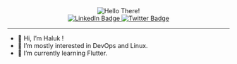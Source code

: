 <div id="greeter" align="center">
  <img src="https://media4.giphy.com/media/Nx0rz3jtxtEre/giphy.gif?cid=ecf05e477wsvj8w2n7gpvjdn8owu52h7xcjnsjx1jmo97btd&rid=giphy.gif&ct=g" alt="Hello There!"/>
</div>

<div id="badges" align="center">
  <a href="https://www.linkedin.com/in/haluk-muhsin-karako%C3%A7-b742a3201/">
    <img src="https://img.shields.io/badge/LinkedIn-blue?style=for-the-badge&logo=linkedin&logoColor=white" alt="LinkedIn Badge"/>
  </a>
  
  <a href="https://twitter.com/karakoc49">
    <img src="https://img.shields.io/badge/Twitter-blue?style=for-the-badge&logo=twitter&logoColor=white" alt="Twitter Badge"/>
  </a>
</div>

<hr>

- 👋 Hi, I’m Haluk !
- 👀 I’m mostly interested in DevOps and Linux.
- 🌱 I’m currently learning Flutter.

<!---
karakoc49/karakoc49 is a ✨ special ✨ repository because its `README.md` (this file) appears on your GitHub profile.
You can click the Preview link to take a look at your changes.
--->
